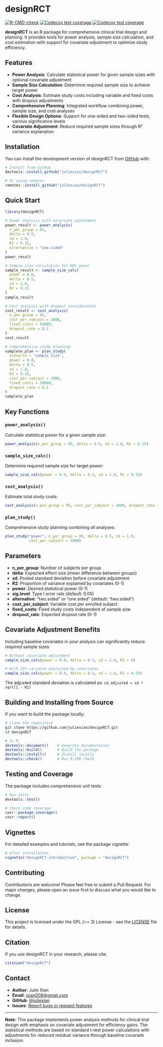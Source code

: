 
# designRCT

<!-- badges: start -->

[![R-CMD-check](https://github.com/juliexian/designRCT/actions/workflows/R-CMD-check.yaml/badge.svg)](https://github.com/juliexian/designRCT/actions/workflows/R-CMD-check.yaml)
[![Codecov test
coverage](https://codecov.io/gh/juliexian/designRCT/branch/main/graph/badge.svg)](https://codecov.io/gh/juliexian/designRCT?branch=main)
[![Codecov test
coverage](https://codecov.io/gh/juliexian/designRCT/graph/badge.svg)](https://app.codecov.io/gh/juliexian/designRCT)
<!-- badges: end -->

**designRCT** is an R package for comprehensive clinical trial design
and planning. It provides tools for power analysis, sample size
calculation, and cost estimation with support for covariate adjustment
to optimize study efficiency.

## Features

- **Power Analysis**: Calculate statistical power for given sample sizes
  with optional covariate adjustment
- **Sample Size Calculation**: Determine required sample size to achieve
  target power
- **Cost Analysis**: Estimate study costs including variable and fixed
  costs with dropout adjustments
- **Comprehensive Planning**: Integrated workflow combining power,
  sample size, and cost analyses
- **Flexible Design Options**: Support for one-sided and two-sided
  tests, various significance levels
- **Covariate Adjustment**: Reduce required sample sizes through R²
  variance explanation

## Installation

You can install the development version of designRCT from
[GitHub](https://github.com/) with:

``` r
# Install from GitHub
devtools::install_github("juliexian/designRCT")

# Or using remotes
remotes::install_github("juliexian/designRCT")
```

## Quick Start

``` r
library(designRCT)

# Power analysis with covariate adjustment
power_result <- power_analysis(
  n_per_group = 95, 
  delta = 0.5, 
  sd = 1.8, 
  R2 = 0.15,
  alternative = "one.sided"
)
power_result

# Sample size calculation for 80% power
sample_result <- sample_size_calc(
  power = 0.8, 
  delta = 0.5, 
  sd = 1.8, 
  R2 = 0.15
)
sample_result

# Cost analysis with dropout consideration
cost_result <- cost_analysis(
  n_per_group = 95,
  cost_per_subject = 1000,
  fixed_costs = 50000,
  dropout_rate = 0.1
)
cost_result

# Comprehensive study planning
complete_plan <- plan_study(
  scenario = "sample_size",
  power = 0.8,
  delta = 0.5,
  sd = 1.8,
  R2 = 0.15,
  cost_per_subject = 1000,
  fixed_costs = 50000,
  dropout_rate = 0.1
)
complete_plan
```

## Key Functions

### `power_analysis()`

Calculate statistical power for a given sample size:

``` r
power_analysis(n_per_group = 95, delta = 0.5, sd = 1.8, R2 = 0.15)
```

### `sample_size_calc()`

Determine required sample size for target power:

``` r
sample_size_calc(power = 0.8, delta = 0.5, sd = 1.8, R2 = 0.15)
```

### `cost_analysis()`

Estimate total study costs:

``` r
cost_analysis(n_per_group = 95, cost_per_subject = 1000, dropout_rate = 0.1)
```

### `plan_study()`

Comprehensive study planning combining all analyses:

``` r
plan_study("power", n_per_group = 95, delta = 0.5, sd = 1.8, 
           cost_per_subject = 1000)
```

## Parameters

- **n_per_group**: Number of subjects per group
- **delta**: Expected effect size (mean difference between groups)
- **sd**: Pooled standard deviation before covariate adjustment
- **R2**: Proportion of variance explained by covariates (0-1)
- **power**: Desired statistical power (0-1)
- **sig.level**: Type I error rate (default: 0.05)
- **alternative**: “two.sided” or “one.sided” (default: “two.sided”)
- **cost_per_subject**: Variable cost per enrolled subject
- **fixed_costs**: Fixed study costs independent of sample size
- **dropout_rate**: Expected dropout rate (0-1)

## Covariate Adjustment Benefits

Including baseline covariates in your analysis can significantly reduce
required sample sizes:

``` r
# Without covariate adjustment
sample_size_calc(power = 0.8, delta = 0.5, sd = 1.8, R2 = 0)

# With 15% variance explained by covariates
sample_size_calc(power = 0.8, delta = 0.5, sd = 1.8, R2 = 0.15)
```

The adjusted standard deviation is calculated as:
`sd_adjusted = sd * sqrt(1 - R2)`

## Building and Installing from Source

If you want to build the package locally:

``` bash
# Clone the repository
git clone https://github.com/juliexian/designRCT.git
cd designRCT

# In R:
devtools::document()    # Generate documentation
devtools::build()       # Build the package
devtools::install()     # Install locally
devtools::check()       # Run R CMD check
```

## Testing and Coverage

The package includes comprehensive unit tests:

``` r
# Run tests
devtools::test()

# Check code coverage
covr::package_coverage()
covr::report()
```

## Vignettes

For detailed examples and tutorials, see the package vignette:

``` r
# After installation
vignette("designRCT-introduction", package = "designRCT")
```

## Contributing

Contributions are welcome! Please feel free to submit a Pull Request.
For major changes, please open an issue first to discuss what you would
like to change.

## License

This project is licensed under the GPL (\>= 3) License - see the
[LICENSE](LICENSE) file for details.

## Citation

If you use designRCT in your research, please cite:

``` r
citation("designRCT")
```

## Contact

- **Author**: Julie Xian
- **Email**: <jxian008@gmail.com>
- **GitHub**: [@juliexian](https://github.com/juliexian)
- **Issues**: [Report bugs or request
  features](https://github.com/juliexian/designRCT/issues)

------------------------------------------------------------------------

**Note**: This package implements power analysis methods for clinical
trial design with emphasis on covariate adjustment for efficiency gains.
The statistical methods are based on standard t-test power calculations
with adjustments for reduced residual variance through baseline
covariate inclusion.

